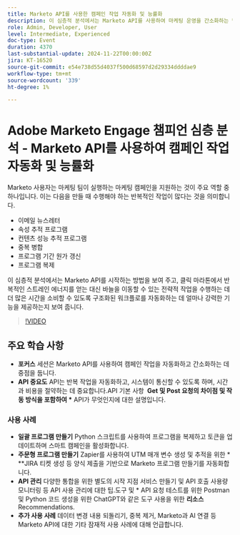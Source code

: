 ```yaml
---
title: Marketo API를 사용한 캠페인 작업 자동화 및 능률화
description: 이 심층적 분석에서는 Marketo API를 사용하여 마케팅 운영을 간소화하는 방법을 알아봅니다. 여기에서는 이메일 뉴스레터 만들기, 프로그램 추적, 중복 항목 병합, 프로그램 비용 업데이트, 프로그램 복제와 같은 반복적인 작업을 자동화하여 전략적 이니셔티브에 집중할 수 있는 방법을 보여 줍니다.
role: Admin, Developer, User
level: Intermediate, Experienced
doc-type: Event
duration: 4370
last-substantial-update: 2024-11-22T00:00:00Z
jira: KT-16520
source-git-commit: e54e738d55d4037f500d68597d2d29334ddddae9
workflow-type: tm+mt
source-wordcount: '339'
ht-degree: 1%

---
```



# Adobe Marketo Engage 챔피언 심층 분석 - Marketo API를 사용하여 캠페인 작업 자동화 및 능률화

Marketo 사용자는 마케팅 팀이 실행하는 마케팅 캠페인을 지원하는 것이 주요 역할 중 하나입니다. 이는 다음을 만들 때 수행해야 하는 반복적인 작업이 많다는 것을 의미합니다.

* 이메일 뉴스레터
* 속성 추적 프로그램
* 컨텐츠 성능 추적 프로그램
* 중복 병합
* 프로그램 기간 원가 갱신
* 프로그램 복제

이 심층적 분석에서는 Marketo API를 시작하는 방법을 보여 주고, 클릭 마라톤에서 반복적인 스트레인 에너지를 얻는 대신 바늘을 이동할 수 있는 전략적 작업을 수행하는 데 더 많은 시간을 소비할 수 있도록 구조화된 워크플로를 자동화하는 데 얼마나 강력한 기능을 제공하는지 보여 줍니다.

>[!VIDEO](https://video.tv.adobe.com/v/3440396/?learn=on&enablevpops)

## 주요 학습 사항

* **포커스** 세션은 Marketo API를 사용하여 캠페인 작업을 자동화하고 간소화하는 데 중점을 둡니다.
* **API 중요도** API는 반복 작업을 자동화하고, 시스템이 통신할 수 있도록 하며, 시간과 비용을 절약하는 데 중요합니다.API 기본 사항 **&#x200B; Get 및 Post 요청의 차이점 및 작동 방식을 포함하여 * &#x200B;** API가 무엇인지에 대한 설명입니다.

### 사용 사례

* **일괄 프로그램 만들기** Python 스크립트를 사용하여 프로그램을 복제하고 토큰을 업데이트하며 스마트 캠페인을 활성화합니다. &#x200B;
* **주문형 프로그램 만들기** Zapier를 사용하여 UTM 매개 변수 생성 및 추적을 위한 * **JIRA 티켓 생성 등 양식 제출을 기반으로 Marketo 프로그램 만들기를 자동화합니다.
* **API 관리** 다양한 통합을 위한 별도의 시작 지점 서비스 만들기 및 API 호출 사용량 모니터링 등 API 사용 관리에 대한 팁.도구 및 * API 요청 테스트를 위한 Postman 및 Python 코드 생성을 위한 ChatGPT와 같은 도구 사용을 위한 **리소스** Recommendations.
* **추가 사용 사례** 데이터 변경 내용 되돌리기, 중복 제거, Marketo과 AI 연결 등 Marketo API에 대한 기타 잠재적 사용 사례에 대해 언급합니다.
